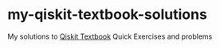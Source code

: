 # my-qiskit-textbook-solutions
My solutions to [Qiskit Textbook](https://qiskit.org/textbook/preface.html) Quick Exercises and problems
